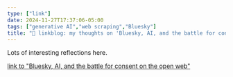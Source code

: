 ```yaml
---
type: ["link"]
date: 2024-11-27T17:37:06-05:00
tags: ["generative AI","web scraping","Bluesky"]
title: "🔗 linkblog: my thoughts on 'Bluesky, AI, and the battle for consent on the open web'"
---
```

Lots of interesting reflections here.

[link to "Bluesky, AI, and the battle for consent on the open web"](https://werd.io/2024/bluesky-ai-and-the-battle-for-consent-on-the-open)
